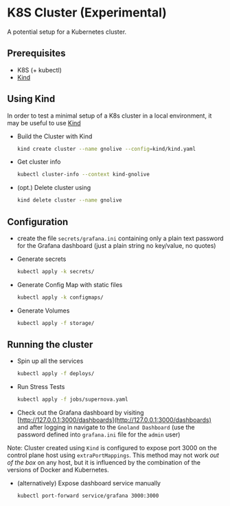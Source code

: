 # K8S Cluster (Experimental)

A potential setup for a Kubernetes cluster.

## Prerequisites

* K8S (+ kubectl)
* [Kind](https://kind.sigs.k8s.io/)

## Using Kind

In order to test a minimal setup of a K8s cluster in a local environment, it may be useful to use [Kind](https://kind.sigs.k8s.io/)

* Build the Cluster with Kind

  ```bash
  kind create cluster --name gnolive --config=kind/kind.yaml
  ```

* Get cluster info

  ```bash
  kubectl cluster-info --context kind-gnolive
  ```

* (opt.) Delete cluster using

  ```bash
  kind delete cluster --name gnolive
  ```

## Configuration

* create the file `secrets/grafana.ini` containing only a plain text password for the Grafana dashboard
(just a plain string no key/value, no quotes)

* Generate secrets

  ```bash
  kubectl apply -k secrets/
  ```

* Generate Config Map with static files

  ```bash
  kubectl apply -k configmaps/
  ```

* Generate Volumes

  ```bash
  kubectl apply -f storage/
  ```

## Running the cluster

* Spin up all the services

  ```bash
  kubectl apply -f deploys/
  ```

* Run Stress Tests

  ```bash
  kubectl apply -f jobs/supernova.yaml
  ```

* Check out the Grafana dashboard by visiting [http://127.0.0.1:3000/dashboards](http://127.0.0.1:3000/dashboards) and after logging in navigate to the `Gnoland Dashboard`
(use the password defined into `grafana.ini` file for the `admin` user)

Note: Cluster created using `Kind` is configured to expose port 3000 on the control plane host using `extraPortMappings`.
This method may not work _out of the box_ on any host, but it is influenced by the combination of the versions of Docker and Kubernetes.

* (alternatively) Expose dashboard service manually

  ```bash
  kubectl port-forward service/grafana 3000:3000
  ```
